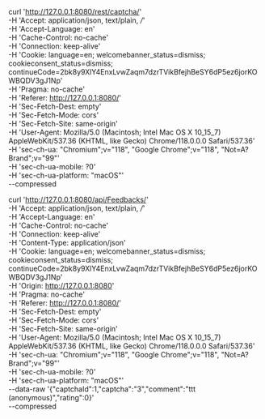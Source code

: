 curl 'http://127.0.0.1:8080/rest/captcha/' \
  -H 'Accept: application/json, text/plain, */*' \
  -H 'Accept-Language: en' \
  -H 'Cache-Control: no-cache' \
  -H 'Connection: keep-alive' \
  -H 'Cookie: language=en; welcomebanner_status=dismiss; cookieconsent_status=dismiss; continueCode=2bk8y9XlY4EnxLvwZaqm7dzrTVikBfejhBeSY6dP5ez6jorKOWBQDV3gJ1Np' \
  -H 'Pragma: no-cache' \
  -H 'Referer: http://127.0.0.1:8080/' \
  -H 'Sec-Fetch-Dest: empty' \
  -H 'Sec-Fetch-Mode: cors' \
  -H 'Sec-Fetch-Site: same-origin' \
  -H 'User-Agent: Mozilla/5.0 (Macintosh; Intel Mac OS X 10_15_7) AppleWebKit/537.36 (KHTML, like Gecko) Chrome/118.0.0.0 Safari/537.36' \
  -H 'sec-ch-ua: "Chromium";v="118", "Google Chrome";v="118", "Not=A?Brand";v="99"' \
  -H 'sec-ch-ua-mobile: ?0' \
  -H 'sec-ch-ua-platform: "macOS"' \
  --compressed


curl 'http://127.0.0.1:8080/api/Feedbacks/' \
  -H 'Accept: application/json, text/plain, */*' \
  -H 'Accept-Language: en' \
  -H 'Cache-Control: no-cache' \
  -H 'Connection: keep-alive' \
  -H 'Content-Type: application/json' \
  -H 'Cookie: language=en; welcomebanner_status=dismiss; cookieconsent_status=dismiss; continueCode=2bk8y9XlY4EnxLvwZaqm7dzrTVikBfejhBeSY6dP5ez6jorKOWBQDV3gJ1Np' \
  -H 'Origin: http://127.0.0.1:8080' \
  -H 'Pragma: no-cache' \
  -H 'Referer: http://127.0.0.1:8080/' \
  -H 'Sec-Fetch-Dest: empty' \
  -H 'Sec-Fetch-Mode: cors' \
  -H 'Sec-Fetch-Site: same-origin' \
  -H 'User-Agent: Mozilla/5.0 (Macintosh; Intel Mac OS X 10_15_7) AppleWebKit/537.36 (KHTML, like Gecko) Chrome/118.0.0.0 Safari/537.36' \
  -H 'sec-ch-ua: "Chromium";v="118", "Google Chrome";v="118", "Not=A?Brand";v="99"' \
  -H 'sec-ch-ua-mobile: ?0' \
  -H 'sec-ch-ua-platform: "macOS"' \
  --data-raw '{"captchaId":1,"captcha":"3","comment":"ttt (anonymous)","rating":0}' \
  --compressed